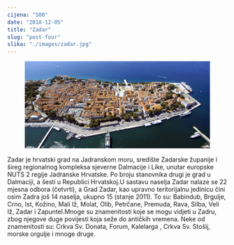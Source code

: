 ```yaml
---
cijena: "500"
date: "2018-12-05"
title: "Zadar"
slug: "post-four"
slika: "./images/zadar.jpg"
---
```


<!-- markdownlint-disable MD033 -->

<figure class="figure">
    <img src="./images/zadar.jpg" alt="Title"/>
</figure>

Zadar je hrvatski grad na Jadranskom moru, središte Zadarske županije i šireg regionalnog kompleksa sjeverne Dalmacije i Like, unutar europske NUTS 2 regije Jadranske Hrvatske. Po broju stanovnika drugi je grad u Dalmaciji, a šesti u Republici Hrvatskoj.U sastavu naselja Zadar nalaze se 22 mjesna odbora (četvrti), a Grad Zadar, kao upravno teritorijalnu jedinicu čini osim Zadra još 14 naselja, ukupno 15 (stanje 2011). To su: Babindub, Brgulje, Crno, Ist, Kožino, Mali Iž, Molat, Olib, Petrčane, Premuda, Rava, Silba, Veli Iž, Zadar i Zapuntel.Mnoge su znamenitosti koje se mogu vidjeti u Zadru, zbog njegove duge povijesti koja seže do antičkih vremena. Neke od znamenitosti su: Crkva Sv. Donata, Forum, Kalelarga , Crkva Sv. Stošij, morske orgulje i mnoge druge.
